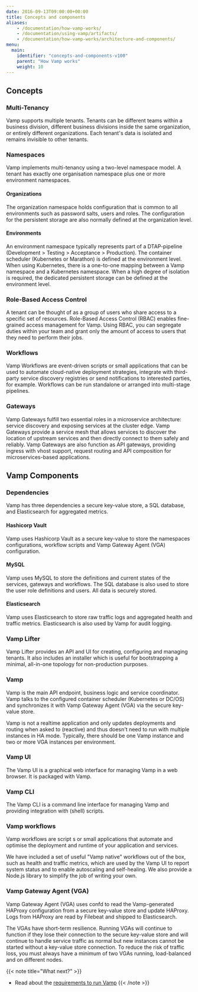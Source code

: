 ```yaml
---
date: 2016-09-13T09:00:00+00:00
title: Concepts and components
aliases:
    - /documentation/how-vamp-works/
    - /documentation/using-vamp/artifacts/
    - /documentation/how-vamp-works/architecture-and-components/
menu:
  main:
    identifier: "concepts-and-components-v100"
    parent: "How Vamp works"
    weight: 10
---
```


## Concepts

### Multi-Tenancy
Vamp supports multiple tenants. Tenants can be different teams within a business division, different business divisions inside the same organization, or entirely different organizations. Each tenant's data is isolated and remains invisible to other tenants.

### Namespaces
Vamp implements multi-tenancy using a two-level namespace model. A tenant has exactly one organisation namespace plus one or more environment namespaces.

#### Organizations
The organization namespace holds configuration that is common to all environments such as password salts, users and roles. The configuration for the persistent storage are also normally defined at the organization level.

#### Environments
An environment namespace typically represents part of a DTAP-pipeline (Development > Testing > Acceptance > Production). The container scheduler (Kubernetes or Marathon) is defined at the environment level. When using Kubernetes, there is a one-to-one mapping between a Vamp namespace and a Kubernetes namespace. When a high degree of isolation is required, the dedicated persistent storage can be defined at the environment level.

### Role-Based Access Control
A tenant can be thought of as a group of users who share access to a specific set of resources. Role-Based Access Control (RBAC) enables fine-grained access management for Vamp. Using RBAC, you can segregate duties within your team and grant only the amount of access to users that they need to perform their jobs.

### Workflows
Vamp Workflows are event-driven scripts or small applications that can be used to automate cloud-native deployment strategies, integrate with third-party service discovery registries or send notifications to interested parties, for example. Workflows can be run standalone or arranged into multi-stage pipelines.

### Gateways
Vamp Gateways fulfill two essential roles in a microservice architecture: service discovery and exposing services at the cluster edge. Vamp Gateways provide a service mesh that allows services to discover the location of upstream services and then directly connect to them safely and reliably. Vamp Gateways are also function as API gateways, providing ingress with vhost support, request routing and API composition for microservices-based applications. 

## Vamp Components

### Dependencies
Vamp has three dependencies a secure key-value store, a SQL database, and Elasticsearch for aggregated metrics.

#### Hashicorp Vault
Vamp uses Hashicorp Vault as a secure key-value to store the namespaces configurations, workflow scripts and Vamp Gateway Agent (VGA) configuration.

#### MySQL
Vamp uses MySQL to store the definitions and current states of the services, gateways and workflows. The SQL database is also used to store the user role definitions and users. All data is securely stored.

#### Elasticsearch
Vamp uses Elasticsearch to store raw traffic logs and aggregated health and traffic metrics. Elasticsearch is also used by Vamp for audit logging. 

### Vamp Lifter
Vamp Lifter provides an API and UI for creating, configuring and managing tenants. It also includes an installer which is useful for bootstrapping a minimal, all-in-one topology for non-production purposes.

### Vamp
Vamp is the main API endpoint, business logic and service coordinator. Vamp talks to the configured container scheduler (Kubernetes or DC/OS) and synchronizes it with Vamp Gateway Agent (VGA) via the secure key-value store.

Vamp is not a realtime application and only updates deployments and routing when asked to (reactive) and thus doesn't need to run with multiple instances in HA mode. Typically, there should be one Vamp instance and two or more VGA instances per environment. 

### Vamp UI
The Vamp UI is a graphical web interface for managing Vamp in a web browser. It is packaged with Vamp.

### Vamp CLI
The Vamp CLI is a command line interface for managing Vamp and providing integration with (shell) scripts.

### Vamp workflows
Vamp workflows are script s or small applications that automate and optimise the deployment and runtime of your application and services.

We have included a set of useful "Vamp native" workflows out of the box, such as health and traffic metrics, which are used by the Vamp UI to report system status and to enable autoscaling and self-healing. We also provide a Node.js library to simplify the job of writing your own.

### Vamp Gateway Agent (VGA)
Vamp Gateway Agent (VGA) uses confd to read the Vamp-generated HAProxy configuration from a secure key-value store and update HAProxy. Logs from HAProxy are read by Filebeat and shipped to Elasticsearch. 

The VGAs have short-term resilience. Running VGAs will continue to function if they lose their connection to the secure key-value store and will continue to handle service traffic as normal but new instances cannot be started without a key-value store connection. To reduce the risk of traffic loss, you must always have a minimum of two VGAs running, load-balanced and on different nodes. 

{{< note title="What next?" >}}
* Read about the [requirements to run Vamp](/documentation/how-vamp-works/v1.0.0/requirements)
{{< /note >}}
